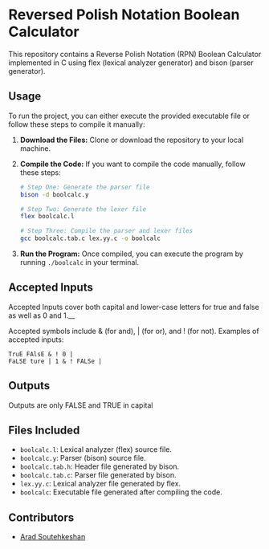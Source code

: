 # Reversed Polish Notation Boolean Calculator

This repository contains a Reverse Polish Notation (RPN) Boolean Calculator implemented in C using flex (lexical analyzer generator) and bison (parser generator).

## Usage

To run the project, you can either execute the provided executable file or follow these steps to compile it manually:

1. **Download the Files:**
   Clone or download the repository to your local machine.

2. **Compile the Code:**
   If you want to compile the code manually, follow these steps:

   ```bash
   # Step One: Generate the parser file
   bison -d boolcalc.y

   # Step Two: Generate the lexer file
   flex boolcalc.l

   # Step Three: Compile the parser and lexer files
   gcc boolcalc.tab.c lex.yy.c -o boolcalc
   ```

3. **Run the Program:**
   Once compiled, you can execute the program by running `./boolcalc` in your terminal.

## Accepted Inputs
   Accepted Inputs cover both capital and lower-case letters for true and false as well as 0 and 1.__
   
   Accepted symbols include & (for and), | (for or), and ! (for not).
   Examples of accepted inputs:
   ```
   TruE FAlsE & ! 0 |
   FaLSE ture | 1 & ! FALSe |
   ```

## Outputs
   Outputs are only FALSE and TRUE in capital

## Files Included

- `boolcalc.l`: Lexical analyzer (flex) source file.
- `boolcalc.y`: Parser (bison) source file.
- `boolcalc.tab.h`: Header file generated by bison.
- `boolcalc.tab.c`: Parser file generated by bison.
- `lex.yy.c`: Lexical analyzer file generated by flex.
- `boolcalc`: Executable file generated after compiling the code.

## Contributors

- [Arad Soutehkeshan](https://github.com/Gonzaleski)
